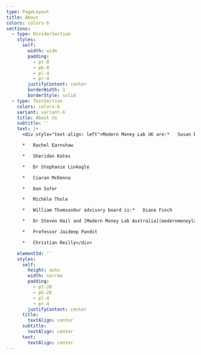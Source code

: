 ```yaml
---
type: PageLayout
title: About
colors: colors-b
sections:
  - type: DividerSection
    styles:
      self:
        width: wide
        padding:
          - pt-8
          - pb-8
          - pl-4
          - pr-4
        justifyContent: center
        borderWidth: 1
        borderStyle: solid
  - type: TextSection
    colors: colors-b
    variant: variant-b
    title: About Us
    subtitle: ''
    text: |+
      <div style="text-align: left">Modern Money Lab UK are:*   Susan Borden

      *   Rachel Earnshaw

      *   Sheridan Kates

      *   Dr Stephanie Linkogle

      *   Ciaran McKenna

      *   Dan Sofer

      *   Michèle Thole

      *   William ThomsonOur advisory board is:*   Diana Finch

      *   Dr Steven Hail and [Modern Money Lab Australia](modernmoneylab.org.au)

      *   Professor Jaideep Pandit

      *   Christian Reilly</div>

    elementId: ''
    styles:
      self:
        height: auto
        width: narrow
        padding:
          - pt-28
          - pb-28
          - pl-4
          - pr-4
        justifyContent: center
      title:
        textAlign: center
      subtitle:
        textAlign: center
      text:
        textAlign: center
---
```

